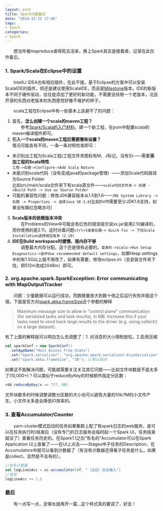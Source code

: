 ```yaml
---
layout: post
title: Spark问题备忘
date: "2014-12-12 17:46"
tags:
- Spark
categories:
- Spark
---
```


　　想当年被mapreduce虐得死去活来，换上Spark其实是接着虐，记录在此仅作备忘。

### 1. Spark/Scala在Eclipse中的设置
　　IntelliJ IDEA也有相应插件，在此不提。基于Eclipse的方案中可以安装ScalaIDE的插件，但还是建议使用ScalaIDE，而且是[Milestone](http://scala-ide.org/download/milestone.html)版本。IDE的新版本不同于硬件驱动，往往是添加了更好的新功能，不需要坚持用一个老版本，况且开源的东西对老版本的东西感觉好像不维护的样子。  

　　scala工程在Eclipse中有一些基本上逃避不了的问题：  
1. 首先，**怎么创建一个scala的maven工程？**  
　　参考[Spark/Scala的入门材料](/2014/11/11/2014-11-11-spark-scala-introduction/)，建一个新工程，在pom中配置scala的maven编译插件即可。
2. **引入一个scala的maven工程后需要哪些设置？**  
情况可能各有不同，一条一条对照检查即可：
 - 未识别出工程为Scala工程(工程文件夹图标有M、J标记，没有S)——需要**添加工程的Scala特性**  
`工程->右键->Configure->Add Scala Nature`
 - 未能识别scala代码（没有变成java的package管理）——添加Scala代码路径为Source Folder  
比如src/main/scala文件夹下有scala源文件——`scala代码文件夹-> 右键 ->Build Path -> Use as Source Folder`
 - 可能的兼容性问题：修改JDK兼容版本从1.5到1.6——`JRE System Library -> 右键 -> Properties -> 选择Java SE-1.6`(比如thrift需要至少JDK1.6支持，如果没有飘红忽略亦可)
3. **Scala版本的依赖版本冲突**  
　　在Problems的View中可能会有红色的错误提示说xx.jar是用2.10编译的，而你使用的是2.11，这时对着问题`ctrl+1或者右键-> Quick Fix -> 下拉Scala Installation选择相应版本（2.10)`
4. **IDE在Build workspace时缓慢、报内存不够**  
　　调整最大内存分配。这个还是很有必要的，`菜单栏->Scala->Run Setup Diagnostics->选中Use recommended default settings`，如果Heap settings中的有1.5G以上就不用改了，如果有需要，修改eclipse.ini（去安装文件夹下找，把512m改成2048m）即可。


### 2. org.apache.spark.SparkException: Error communicating with MapOutputTracker
　　问题：少量数据可以运行成功，而数据量放大到数十倍之后运行失败并报这个错。下面是官方对[spark.akka.frameSize](http://spark.apache.org/docs/latest/configuration.html)这个参数的解释

>Maximum message size to allow in "control plane" communication (for serialized tasks and task results), in MB. Increase this if your tasks need to send back large results to the driver (e.g. using collect() on a large dataset).

有了上面的解释就可以明白怎么去调整了：1. 对消息的大小限制放松，2.启用压缩

```scala
val sparkConf = new SparkConf()
  .setAppName("Host Access Freq Stats")
  .set("spark.serializer", "org.apache.spark.serializer.KryoSerializer")
  .set("spark.akka.frameSize", "30"); //默认是10
```
如果这不能解决问题，可能就需要关注关注其它问题——比如文件块数是不是太多了(10,000+)？可以类似于reduceByKey的时候额外指定分区数：
```scala
rdd.reduceByKey(x => ???, 80)
```
文件块数多的时候调整调整分区数的大小也可以避免大量的10k/1M的小文件产生，小文件太多是会降低IO效率的。

### 3. 查看Accumulator/Counter
　　yarn-cluster模式启动的任务如果集群上配了有spark日志的web服务，是可以在任务执行时/结束后（没有专门的日志服务会临时起一个Spark UI，任务结束就没了）查看任务历史的。在Spark1.1之后“有名的”Accumulator可以在Spark Application UI上查看了——在UI上点击——Stages中子任务的Description，在Accumulators中就可以看到计数器了（有没有计数器还得看子任务是什么，如果是collect，显然是不会有的）。
```scala
//有名计数器
val logLinesAcc = sc.accumulator(0f, "（当日）日志输入")
//使用
logLineAcc += 1.5
```

### 最后
　　有一点写一点，足够长就再开一篇…这个样式真的要调了，好丑！
